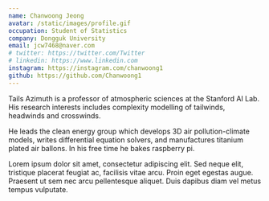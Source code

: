 ```yaml
---
name: Chanwoong Jeong
avatar: /static/images/profile.gif
occupation: Student of Statistics
company: Dongguk University
email: jcw7468@naver.com
# twitter: https://twitter.com/Twitter
# linkedin: https://www.linkedin.com
instagram: https://instagram.com/chanwoong1
github: https://github.com/Chanwoong1
---
```


Tails Azimuth is a professor of atmospheric sciences at the Stanford AI Lab. His research interests includes complexity modelling of tailwinds, headwinds and crosswinds.

He leads the clean energy group which develops 3D air pollution-climate models, writes differential equation solvers, and manufactures titanium plated air ballons. In his free time he bakes raspberry pi.

Lorem ipsum dolor sit amet, consectetur adipiscing elit. Sed neque elit, tristique placerat feugiat ac, facilisis vitae arcu. Proin eget egestas augue. Praesent ut sem nec arcu pellentesque aliquet. Duis dapibus diam vel metus tempus vulputate.
